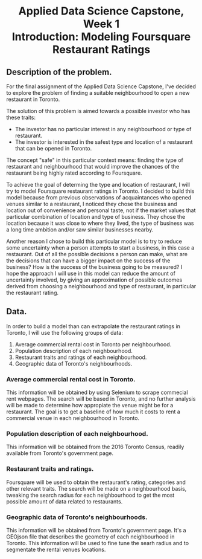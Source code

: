 # <div align = "center">Applied Data Science Capstone, Week 1<br>Introduction: Modeling Foursquare Restaurant Ratings</div>

## Description of the problem.
For the final assignment of the Applied Data Science Capstone, I've decided to explore the problem of finding a suitable neighbourhood to open a new restaurant in Toronto.

The solution of this problem is aimed towards a possible investor who has these traits:

 * The investor has no particular interest in any neighbourhood or type of restaurant.
 * The investor is interested in the safest type and location of a restaurant that can be opened in Toronto.
 
The concept "safe" in this particular context means: finding the type of restaurant and neighbourhood that would improve the chances of the restaurant being highly rated according to Foursquare. 

To achieve the goal of determing the type and location of restaurant, I will try to model Foursquare restaurant ratings in Toronto. I decided to build this model because from previous observations of acquaintances who opened venues similar to a restaurant, I noticed they chose the business and location out of convenience and personal taste, not if the market values that particular combination of location and type of business. They chose the location because it was close to where they lived, the type of business was a long time ambition and/or saw similar businesses nearby.

Another reason I chose to build this particular model is to try to reduce some uncertainty when a person attempts to start a business, in this case a restaurant. Out of all the possible decisions a person can make, what are the decisions that can have a bigger impact on the success of the business? How is the success of the business going to be measured? I hope the approach I will use in this model can reduce the amount of uncertainty involved, by giving an approximation of possible outcomes derived from choosing a neighbourhood and type of restaurant, in particular the restaurant rating.

## Data.
In order to build a model than can extrapolate the restaurant ratings in Toronto, I will use the following groups of data:

 1. Average commercial rental cost in Toronto per neighbourhood.
 2. Population description of each neighbourhood.
 3. Restaurant traits and ratings of each neighbourhood.
 4. Geographic data of Toronto's neighbourhoods.
 
 ### Average commercial rental cost in Toronto.
 This information will be obtained by using Selenium to scrape commecial rent webpages. The search will be based in Toronto, and no further analysis will be made to determine how appropiate the venue might be for a restaurant. The goal is to get a baseline of how much it costs to rent a commercial venue in each neighbourhood in Toronto.
 
 ### Population description of each neighbourhood.
 This information will be obtained from the 2016 Toronto Census, readily available from Toronto's government page. 
 
 ### Restaurant traits and ratings.
 Foursquare will be used to obtain the restaurant's rating, categories and other relevant traits. The search will be made on a neighbourhood basis, tweaking the  search radius for each neighbourhood to get the most possible amount of data related to restaurants.
 
 ### Geographic data of Toronto's neighbourhoods.
 This information will be obtained from Toronto's government page. It's a GEOjson file that describes the geometry of each neighbourhood in Toronto. This information will be used to fine tune the searh radius and to segmentate the rental venues locations.
 


